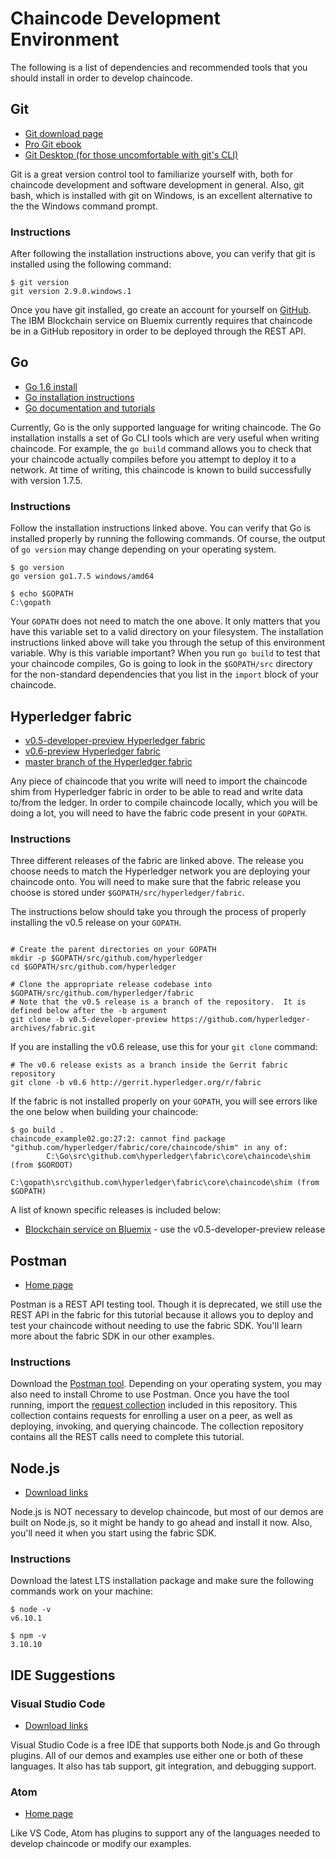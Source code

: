 # Chaincode Development Environment

The following is a list of dependencies and recommended tools that you should install in order to develop chaincode.

## Git

- [Git download page](https://git-scm.com/downloads)
- [Pro Git ebook](https://git-scm.com/book/en/v2)
- [Git Desktop (for those uncomfortable with git's CLI)](https://desktop.github.com/)

Git is a great version control tool to familiarize yourself with, both for chaincode development and software development in general. Also, git bash, which is installed with git on Windows, is an excellent alternative to the the Windows command prompt.

### Instructions

After following the installation instructions above, you can verify that git is installed using the following command:

```
$ git version
git version 2.9.0.windows.1
```

Once you have git installed, go create an account for yourself on [GitHub](https://github.com/). The IBM Blockchain service on Bluemix currently requires that chaincode be in a GitHub repository in order to be deployed through the REST API.

## Go

- [Go 1.6 install](https://golang.org/dl/#go1.6.3)
- [Go installation instructions](https://golang.org/doc/install)
- [Go documentation and tutorials](https://golang.org/doc/)

Currently, Go is the only supported language for writing chaincode. The Go installation installs a set of Go CLI tools which are very useful when writing chaincode. For example, the `go build` command allows you to check that your chaincode actually compiles before you attempt to deploy it to a network. At time of writing, this chaincode is known to build successfully with version 1.7.5.

### Instructions

Follow the installation instructions linked above. You can verify that Go is installed properly by running the following commands. Of course, the output of `go version` may change depending on your operating system.

```
$ go version
go version go1.7.5 windows/amd64

$ echo $GOPATH
C:\gopath
```

Your `GOPATH` does not need to match the one above. It only matters that you have this variable set to a valid directory on your filesystem. The installation instructions linked above will take you through the setup of this environment variable. Why is this variable important? When you run `go build` to test that your chaincode compiles, Go is going to look in the `$GOPATH/src` directory for the non-standard dependencies that you list in the `import` block of your chaincode.

## Hyperledger fabric

- [v0.5-developer-preview Hyperledger fabric](https://github.com/hyperledger-archives/fabric/tree/v0.5-developer-preview)
- [v0.6-preview Hyperledger fabric](https://gerrit.hyperledger.org/r/gitweb?p=fabric.git;a=shortlog;h=refs/heads/v0.6)
- [master branch of the Hyperledger fabric](https://gerrit.hyperledger.org/r/gitweb?p=fabric.git;a=summary)

Any piece of chaincode that you write will need to import the chaincode shim from Hyperledger fabric in order to be able to read and write data to/from the ledger. In order to compile chaincode locally, which you will be doing a lot, you will need to have the fabric code present in your `GOPATH`.

### Instructions

Three different releases of the fabric are linked above. The release you choose needs to match the Hyperledger network you are deploying your chaincode onto. You will need to make sure that the fabric release you choose is stored under `$GOPATH/src/hyperledger/fabric`.

The instructions below should take you through the process of properly installing the v0.5 release on your `GOPATH`.

```

# Create the parent directories on your GOPATH
mkdir -p $GOPATH/src/github.com/hyperledger
cd $GOPATH/src/github.com/hyperledger

# Clone the appropriate release codebase into $GOPATH/src/github.com/hyperledger/fabric
# Note that the v0.5 release is a branch of the repository.  It is defined below after the -b argument
git clone -b v0.5-developer-preview https://github.com/hyperledger-archives/fabric.git
```

If you are installing the v0.6 release, use this for your `git clone` command:

```
# The v0.6 release exists as a branch inside the Gerrit fabric repository
git clone -b v0.6 http://gerrit.hyperledger.org/r/fabric
```

If the fabric is not installed properly on your `GOPATH`, you will see errors like the one below when building your chaincode:
```
$ go build .
chaincode_example02.go:27:2: cannot find package "github.com/hyperledger/fabric/core/chaincode/shim" in any of:
        C:\Go\src\github.com\hyperledger\fabric\core\chaincode\shim (from $GOROOT)
        C:\gopath\src\github.com\hyperledger\fabric\core\chaincode\shim (from $GOPATH)
```

A list of known specific releases is included below:

- [Blockchain service on Bluemix](https://new-console.ng.bluemix.net/catalog/services/blockchain/) - use the v0.5-developer-preview release

## Postman

- [Home page](https://www.getpostman.com/)

Postman is a REST API testing tool. Though it is deprecated, we still use the REST API in the fabric for this tutorial because it allows you to deploy and test your chaincode without needing to use the fabric SDK. You'll learn more about the fabric SDK in our other examples.

### Instructions

Download the [Postman tool](https://www.getpostman.com/). Depending on your operating system, you may also need to install Chrome to use Postman. Once you have the tool running, import the [request collection](../LearnChaincodeREST.postman_collection.json) included in this repository. This collection contains requests for enrolling a user on a peer, as well as deploying, invoking, and querying chaincode. The collection repository contains all the REST calls need to complete this tutorial.

## Node.js

- [Download links](https://nodejs.org/en/download/)

Node.js is NOT necessary to develop chaincode, but most of our demos are built on Node.js, so it might be handy to go ahead and install it now. Also, you'll need it when you start using the fabric SDK.

### Instructions

Download the latest LTS installation package and make sure the following commands work on your machine:

```
$ node -v
v6.10.1

$ npm -v
3.10.10
```

## IDE Suggestions

### Visual Studio Code

- [Download links](https://code.visualstudio.com/#alt-downloads)

Visual Studio Code is a free IDE that supports both Node.js and Go through plugins. All of our demos and examples use either one or both of these languages. It also has tab support, git integration, and debugging support.

### Atom

- [Home page](https://atom.io/)

Like VS Code, Atom has plugins to support any of the languages needed to develop chaincode or modify our examples.
